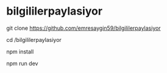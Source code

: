 # bilgililerpaylasiyor

git clone https://github.com/emresaygin59/bilgililerpaylasiyor

cd /bilgililerpaylasiyor 

npm install

npm run dev
